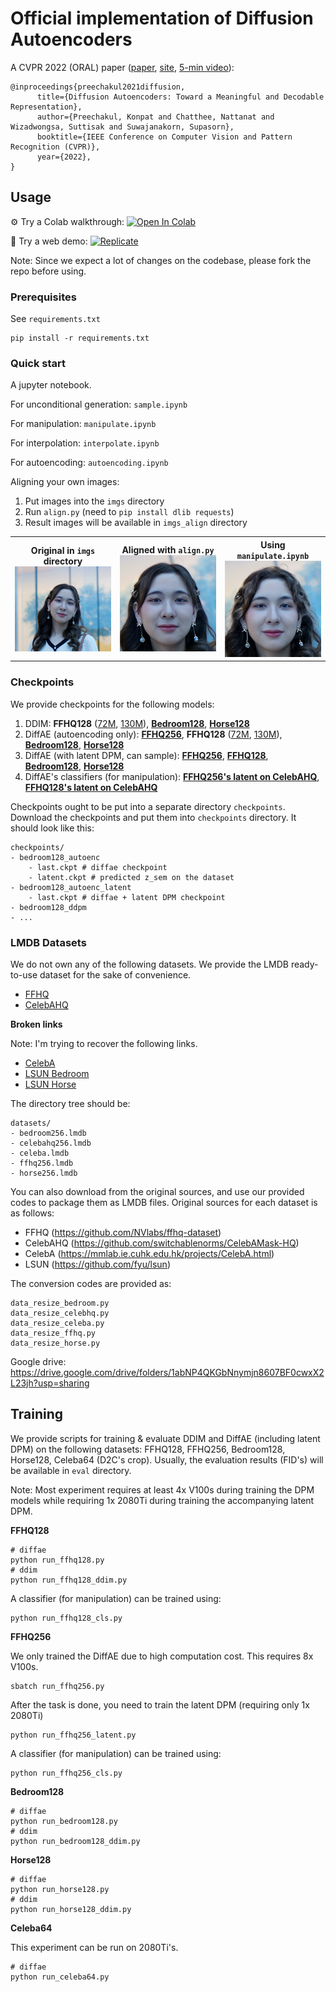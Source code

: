 # Official implementation of Diffusion Autoencoders

A CVPR 2022 (ORAL) paper ([paper](https://openaccess.thecvf.com/content/CVPR2022/html/Preechakul_Diffusion_Autoencoders_Toward_a_Meaningful_and_Decodable_Representation_CVPR_2022_paper.html), [site](https://diff-ae.github.io/), [5-min video](https://youtu.be/i3rjEsiHoUU)):

```
@inproceedings{preechakul2021diffusion,
      title={Diffusion Autoencoders: Toward a Meaningful and Decodable Representation}, 
      author={Preechakul, Konpat and Chatthee, Nattanat and Wizadwongsa, Suttisak and Suwajanakorn, Supasorn},
      booktitle={IEEE Conference on Computer Vision and Pattern Recognition (CVPR)}, 
      year={2022},
}
```

## Usage

⚙️ Try a Colab walkthrough: [![Open In Colab](https://colab.research.google.com/assets/colab-badge.svg)](https://drive.google.com/file/d/1OTfwkklN-IEd4hFk4LnweOleyDtS4XTh/view?usp=sharing)

🤗 Try a web demo: [![Replicate](https://replicate.com/cjwbw/diffae/badge)](https://replicate.com/cjwbw/diffae)

Note: Since we expect a lot of changes on the codebase, please fork the repo before using.

### Prerequisites

See `requirements.txt`

```
pip install -r requirements.txt
```

### Quick start

A jupyter notebook.

For unconditional generation: `sample.ipynb`

For manipulation: `manipulate.ipynb`

For interpolation: `interpolate.ipynb`

For autoencoding: `autoencoding.ipynb`

Aligning your own images:

1. Put images into the `imgs` directory
2. Run `align.py` (need to `pip install dlib requests`)
3. Result images will be available in `imgs_align` directory

<table>
<tr>
<th width="33%">
Original in <code>imgs</code> directory<br><img src="imgs/sandy.JPG" style="width: 100%">
</th>
<th width="33%">
Aligned with <code>align.py</code><br><img src="imgs_align/sandy.png" style="width: 100%">
</th>
<th width="33%">
Using <code>manipulate.ipynb</code><br><img src="imgs_manipulated/sandy-wavyhair.png" style="width: 100%">
</th>
</tr>
</table>


### Checkpoints

We provide checkpoints for the following models:

1. DDIM: **FFHQ128** ([72M](https://drive.google.com/drive/folders/1-fa46UPSgy9ximKngBflgSj3u87-DLrw), [130M](https://drive.google.com/drive/folders/1-Sqes07fs1y9sAYXuYWSoDE_xxTtH4yx)), [**Bedroom128**](https://drive.google.com/drive/folders/1-_8LZd5inoAOBT-hO5f7RYivt95FbYT1), [**Horse128**](https://drive.google.com/drive/folders/10Hq3zIlJs9ZSiXDQVYuVJVf0cX4a_nDB)
2. DiffAE (autoencoding only): [**FFHQ256**](https://drive.google.com/drive/folders/1-5zfxT6Gl-GjxM7z9ZO2AHlB70tfmF6V), **FFHQ128** ([72M](https://drive.google.com/drive/folders/10bmB6WhLkgxybkhso5g3JmIFPAnmZMQO), [130M](https://drive.google.com/drive/folders/10UNtFNfxbHBPkoIh003JkSPto5s-VbeN)), [**Bedroom128**](https://drive.google.com/drive/folders/12EdjbIKnvP5RngKsR0UU-4kgpPAaYtlp), [**Horse128**](https://drive.google.com/drive/folders/12EtTRXzQc5uPHscpjIcci-Rg-OGa_N30)
3. DiffAE (with latent DPM, can sample): [**FFHQ256**](https://drive.google.com/drive/folders/1-H8WzKc65dEONN-DQ87TnXc23nTXDTYb), [**FFHQ128**](https://drive.google.com/drive/folders/11pdjMQ6NS8GFFiGOq3fziNJxzXU1Mw3l), [**Bedroom128**](https://drive.google.com/drive/folders/11mdxv2lVX5Em8TuhNJt-Wt2XKt25y8zU), [**Horse128**](https://drive.google.com/drive/folders/11k8XNDK3ENxiRnPSUdJ4rnagJYo4uKEo)
4. DiffAE's classifiers (for manipulation): [**FFHQ256's latent on CelebAHQ**](https://drive.google.com/drive/folders/117Wv7RZs_gumgrCOIhDEWgsNy6BRJorg), [**FFHQ128's latent on CelebAHQ**](https://drive.google.com/drive/folders/11EYIyuK6IX44C8MqreUyMgPCNiEnwhmI)

Checkpoints ought to be put into a separate directory `checkpoints`. 
Download the checkpoints and put them into `checkpoints` directory. It should look like this:

```
checkpoints/
- bedroom128_autoenc
    - last.ckpt # diffae checkpoint
    - latent.ckpt # predicted z_sem on the dataset
- bedroom128_autoenc_latent
    - last.ckpt # diffae + latent DPM checkpoint
- bedroom128_ddpm
- ...
```


### LMDB Datasets

We do not own any of the following datasets. We provide the LMDB ready-to-use dataset for the sake of convenience.

- [FFHQ](https://1drv.ms/f/s!Ar2O0vx8sW70uLV1Ivk2pTjam1A8VA)
- [CelebAHQ](https://1drv.ms/f/s!Ar2O0vx8sW70uL4GMeWEciHkHdH6vQ) 

**Broken links**

Note: I'm trying to recover the following links. 

- [CelebA](https://drive.google.com/drive/folders/1HJAhK2hLYcT_n0gWlCu5XxdZj-bPekZ0?usp=sharing) 
- [LSUN Bedroom](https://drive.google.com/drive/folders/1O_3aT3LtY1YDE2pOQCp6MFpCk7Pcpkhb?usp=sharing)
- [LSUN Horse](https://drive.google.com/drive/folders/1ooHW7VivZUs4i5CarPaWxakCwfeqAK8l?usp=sharing)

The directory tree should be:

```
datasets/
- bedroom256.lmdb
- celebahq256.lmdb
- celeba.lmdb
- ffhq256.lmdb
- horse256.lmdb
```

You can also download from the original sources, and use our provided codes to package them as LMDB files.
Original sources for each dataset is as follows:

- FFHQ (https://github.com/NVlabs/ffhq-dataset)
- CelebAHQ (https://github.com/switchablenorms/CelebAMask-HQ)
- CelebA (https://mmlab.ie.cuhk.edu.hk/projects/CelebA.html)
- LSUN (https://github.com/fyu/lsun)

The conversion codes are provided as:

```
data_resize_bedroom.py
data_resize_celebhq.py
data_resize_celeba.py
data_resize_ffhq.py
data_resize_horse.py
```

Google drive: https://drive.google.com/drive/folders/1abNP4QKGbNnymjn8607BF0cwxX2L23jh?usp=sharing


## Training

We provide scripts for training & evaluate DDIM and DiffAE (including latent DPM) on the following datasets: FFHQ128, FFHQ256, Bedroom128, Horse128, Celeba64 (D2C's crop).
Usually, the evaluation results (FID's) will be available in `eval` directory.

Note: Most experiment requires at least 4x V100s during training the DPM models while requiring 1x 2080Ti during training the accompanying latent DPM. 



**FFHQ128**
```
# diffae
python run_ffhq128.py
# ddim
python run_ffhq128_ddim.py
```

A classifier (for manipulation) can be trained using:
```
python run_ffhq128_cls.py
```

**FFHQ256**

We only trained the DiffAE due to high computation cost.
This requires 8x V100s.
```
sbatch run_ffhq256.py
```

After the task is done, you need to train the latent DPM (requiring only 1x 2080Ti)
```
python run_ffhq256_latent.py
```

A classifier (for manipulation) can be trained using:
```
python run_ffhq256_cls.py
```

**Bedroom128**

```
# diffae
python run_bedroom128.py
# ddim
python run_bedroom128_ddim.py
```

**Horse128**

```
# diffae
python run_horse128.py
# ddim
python run_horse128_ddim.py
```

**Celeba64**

This experiment can be run on 2080Ti's.

```
# diffae
python run_celeba64.py
```
